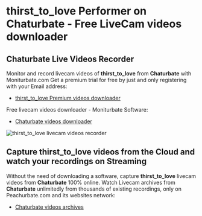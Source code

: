 # thirst_to_love Performer on Chaturbate - Free LiveCam videos downloader

## Chaturbate Live Videos Recorder

Monitor and record livecam videos of **thirst_to_love** from **Chaturbate** with Moniturbate.com
Get a premium trial for free by just and only registering with your Email address:
* [thirst_to_love Premium videos downloader](https://moniturbate.com/request-demo-licence-key.html)

Free livecam videos downloader - Moniturbate Software:
* [Chaturbate videos downloader](https://moniturbate.com/moniturbate-download-software.html)

![thirst_to_love livecam videos recorder](https://peachurnet.com/templates/moniturbate-software.png)


## Capture thirst_to_love videos from the Cloud and watch your recordings on Streaming

Without the need of downloading a software, capture **thirst_to_love** livecam videos from **Chaturbate** 100% online.
Watch Livecam archives from **Chaturbate** unlimitedly from thousands of existing recordings, only on Peachurbate.com and its websites network:
* [Chaturbate videos archives](https://peachurnet.com/)